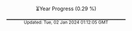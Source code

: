 <p align="center">
⏳Year Progress (0.29 %) <br>
▁▁▁▁▁▁▁▁▁▁▁▁▁▁▁▁▁▁▁▁▁▁▁▁▁▁▁▁▁▁ <br>
<sub>Updated: Tue, 02 Jan 2024 01:12:05 GMT</sub>
</p>

